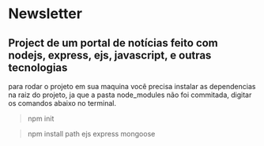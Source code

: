 # Newsletter

## Project de um portal de notícias feito com nodejs, express, ejs, javascript, e outras tecnologias

para rodar o projeto em sua maquina você precisa instalar as dependencias na raiz do projeto, ja que a pasta node_modules não foi commitada, digitar os comandos abaixo no terminal.

> npm init

> npm install path ejs express mongoose
